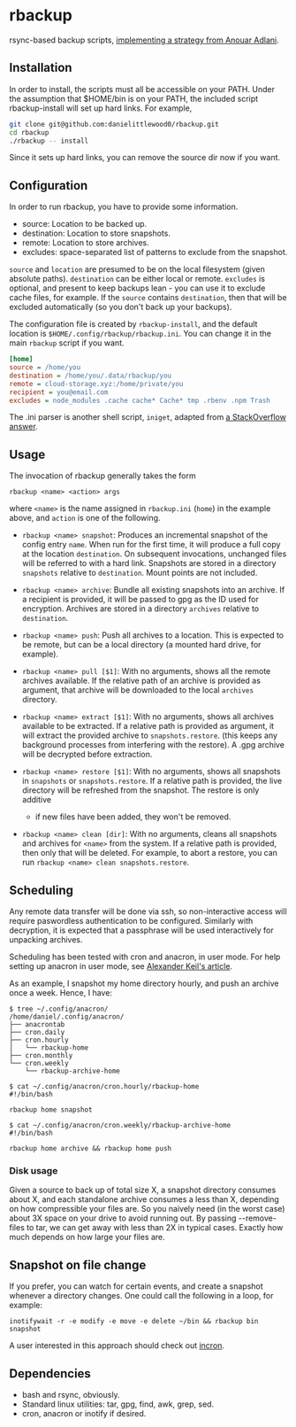 # rbackup
rsync-based backup scripts, [implementing a strategy from Anouar Adlani](https://anouar.adlani.com/2011/12/how-to-backup-with-rsync-tar-gpg-on-osx.html).

## Installation

In order to install, the scripts must all be accessible on your PATH.
Under the assumption that $HOME/bin is on your PATH, the included script
rbackup-install will set up hard links. For example,

```bash
git clone git@github.com:danielittlewood0/rbackup.git
cd rbackup
./rbackup -- install
```

Since it sets up hard links, you can remove the source dir now if you want.

## Configuration

In order to run rbackup, you have to provide some information.

* source: Location to be backed up.
* destination: Location to store snapshots.
* remote: Location to store archives.
* excludes: space-separated list of patterns to exclude from the snapshot.

`source` and `location` are presumed to be on the local filesystem (given
absolute paths). `destination` can be either local or remote. `excludes` is
optional, and present to keep backups lean - you can use it to exclude cache
files, for example. If the `source` contains `destination`, then that will be
excluded automatically (so you don't back up your backups).

The configuration file is created by `rbackup-install`, and the default
location is `$HOME/.config/rbackup/rbackup.ini`. You can change it in the main
`rbackup` script if you want.

```ini
[home]
source = /home/you
destination = /home/you/.data/rbackup/you
remote = cloud-storage.xyz:/home/private/you
recipient = you@email.com
excludes = node_modules .cache cache* Cache* tmp .rbenv .npm Trash
```

The .ini parser is another shell script, `iniget`, adapted from 
[a StackOverflow answer](https://stackoverflow.com/questions/49399984/parsing-ini-file-in-bash).

## Usage

The invocation of rbackup generally takes the form

```
rbackup <name> <action> args
```

where `<name>` is the name assigned in `rbackup.ini` (`home`) in the example
above, and `action` is one of the following.

* `rbackup <name> snapshot`: Produces an incremental snapshot of the config
  entry `name`.  When run for the first time, it will produce a full copy at
  the location `destination`.  On subsequent invocations, unchanged files will
  be referred to with a hard link.  Snapshots are stored in a directory
  `snapshots` relative to `destination`. Mount points are not included.

* `rbackup <name> archive`: Bundle all existing snapshots into an archive.  If
  a recipient is provided, it will be passed to gpg as the ID used for
  encryption.  Archives are stored in a directory `archives` relative to
  `destination`.

* `rbackup <name> push`: Push all archives to a location. This is expected to
  be remote, but can be a local directory (a mounted hard drive, for example).

* `rbackup <name> pull [$1]`: With no arguments, shows all the remote archives
  available.  If the relative path of an archive is provided as argument, that
  archive will be downloaded to the local `archives` directory.

* `rbackup <name> extract [$1]`: With no arguments, shows all archives
  available to be extracted.  If a relative path is provided as argument, it
  will extract the provided archive to `snapshots.restore`.  (this keeps any
  background processes from interfering with the restore).
  A .gpg archive will be decrypted before extraction.


* `rbackup <name> restore [$1]`: With no arguments, shows all snapshots in
  `snapshots` or `snapshots.restore`.  If a relative path is provided, the live
  directory will be refreshed from the snapshot.  The restore is only additive
  - if new files have been added, they won't be removed.

* `rbackup <name> clean [dir]`: With no arguments, cleans all snapshots and
  archives for `<name>` from the system. If a relative path is provided, then
  only that will be deleted. For example, to abort a restore, you can run
  `rbackup <name> clean snapshots.restore`.

## Scheduling

Any remote data transfer will be done via ssh, so non-interactive access will
require paswordless authentication to be configured. Similarly with decryption,
it is expected that a passphrase will be used interactively for unpacking
archives.

Scheduling has been tested with cron and anacron, in user mode. For help
setting up anacron in user mode, see [Alexander Keil's
article](http://akeil.net/posts/user-controlled-anacron.html).

As an example, I snapshot my home directory hourly, and push an archive once a week. Hence,
I have:

```
$ tree ~/.config/anacron/
/home/daniel/.config/anacron/
├── anacrontab
├── cron.daily
├── cron.hourly
│   └── rbackup-home
├── cron.monthly
└── cron.weekly
    └── rbackup-archive-home

$ cat ~/.config/anacron/cron.hourly/rbackup-home
#!/bin/bash

rbackup home snapshot

$ cat ~/.config/anacron/cron.weekly/rbackup-archive-home
#!/bin/bash

rbackup home archive && rbackup home push
```

### Disk usage

Given a source to back up of total size X, a snapshot directory consumes about
X, and each standalone archive consumes a less than X, depending on how
compressible your files are. So you naively need (in the worst case) about 3X
space on your drive to avoid running out. By passing --remove-files to tar, we
can get away with less than 2X in typical cases. Exactly how much depends on
how large your files are.

## Snapshot on file change

If you prefer, you can watch for certain events, and create a snapshot whenever
a directory changes. One could call the following in a loop, for example:

```
inotifywait -r -e modify -e move -e delete ~/bin && rbackup bin snapshot
```

A user interested in this approach should check out [incron](http://inotify.aiken.cz/?section=incron&page=about&lang=en).

## Dependencies

* bash and rsync, obviously.
* Standard linux utilities: tar, gpg, find, awk, grep, sed.
* cron, anacron or inotify if desired.
